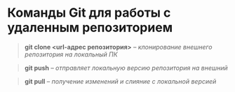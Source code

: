 # Команды Git для работы с удаленным репозиторием

> **git clone <url-адрес репозитория>** – *клонирование внешнего репозитория на  локальный ПК*

> **git push** – *отправляет локальную версию репозитория на внешний*

> **git pull** – *получение изменений и слияние с локальной версией*
